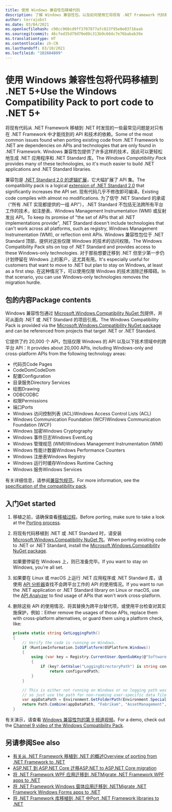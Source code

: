 ```yaml
---
title: 使用 Windows 兼容性包移植代码
description: 了解 Windows 兼容性包，以及如何使用它将现有 .NET Framework 代码移植到 .NET 5 和 .NET Core 3.1。
author: terrajobst
ms.date: 03/04/2021
ms.openlocfilehash: c90cc960cd9ff3707877afc023f95e0e03716aab
ms.sourcegitcommit: 46cfed35d79d70e08c313b9c664c7e76babab39e
ms.translationtype: HT
ms.contentlocale: zh-CN
ms.lasthandoff: 03/10/2021
ms.locfileid: "102604809"
---
```

# <a name="use-the-windows-compatibility-pack-to-port-code-to-net-5"></a><span data-ttu-id="d99bd-103">使用 Windows 兼容性包将代码移植到 .NET 5+</span><span class="sxs-lookup"><span data-stu-id="d99bd-103">Use the Windows Compatibility Pack to port code to .NET 5+</span></span>

<span data-ttu-id="d99bd-104">将现有代码从 .NET Framework 移植到 .NET 时发现的一些最常见问题是对只有在 .NET Framework 中才能找到的 API 和技术的依赖。</span><span class="sxs-lookup"><span data-stu-id="d99bd-104">Some of the most common issues found when porting existing code from .NET Framework to .NET are dependencies on APIs and technologies that are only found in .NET Framework.</span></span> <span data-ttu-id="d99bd-105">Windows 兼容性包提供了许多这样的技术，因此可以更轻松地生成 .NET 应用程序和 .NET Standard 库。</span><span class="sxs-lookup"><span data-stu-id="d99bd-105">The *Windows Compatibility Pack* provides many of these technologies, so it's much easier to build .NET applications and .NET Standard libraries.</span></span>

<span data-ttu-id="d99bd-106">兼容包是 [.NET Standard 2.0 的逻辑扩展](../whats-new/dotnet-core-2-0.md#api-changes-and-library-support)，它大幅扩展了 API 集。</span><span class="sxs-lookup"><span data-stu-id="d99bd-106">The compatibility pack is a logical [extension of .NET Standard 2.0](../whats-new/dotnet-core-2-0.md#api-changes-and-library-support) that significantly increases the API set.</span></span> <span data-ttu-id="d99bd-107">现有代码几乎不修改即可编译。</span><span class="sxs-lookup"><span data-stu-id="d99bd-107">Existing code compiles with almost no modifications.</span></span> <span data-ttu-id="d99bd-108">为了信守 .NET Standard 的承诺（“所有 .NET 实现都提供的一组 API”），.NET Standard 不包括无法跨所有平台工作的技术，如注册表、Windows Management Instrumentation (WMI) 或反射发出 API。</span><span class="sxs-lookup"><span data-stu-id="d99bd-108">To keep its promise of "the set of APIs that all .NET implementations provide", .NET Standard doesn't include technologies that can't work across all platforms, such as registry, Windows Management Instrumentation (WMI), or reflection emit APIs.</span></span> <span data-ttu-id="d99bd-109">Windows 兼容性包位于 .NET Standard 顶部，提供对这些仅限 Windows 的技术的访问权限。</span><span class="sxs-lookup"><span data-stu-id="d99bd-109">The Windows Compatibility Pack sits on top of .NET Standard and provides access to these Windows-only technologies.</span></span> <span data-ttu-id="d99bd-110">对于那些想要迁移到 .NET 但至少第一步仍计划停留在 Windows 上的客户，这尤其有用。</span><span class="sxs-lookup"><span data-stu-id="d99bd-110">It's especially useful for customers that want to move to .NET but plan to stay on Windows, at least as a first step.</span></span> <span data-ttu-id="d99bd-111">在这种情况下，可以使用仅限 Windows 的技术消除迁移障碍。</span><span class="sxs-lookup"><span data-stu-id="d99bd-111">In that scenario, you can use Windows-only technologies removes the migration hurdle.</span></span>

## <a name="package-contents"></a><span data-ttu-id="d99bd-112">包的内容</span><span class="sxs-lookup"><span data-stu-id="d99bd-112">Package contents</span></span>

<span data-ttu-id="d99bd-113">Windows 兼容性包通过 [Microsoft.Windows.Compatibility NuGet 包](https://www.nuget.org/packages/Microsoft.Windows.Compatibility)提供，并可从面向 .NET 或 .NET Standard 的项目引用。</span><span class="sxs-lookup"><span data-stu-id="d99bd-113">The Windows Compatibility Pack is provided via the [Microsoft.Windows.Compatibility NuGet package](https://www.nuget.org/packages/Microsoft.Windows.Compatibility) and can be referenced from projects that target .NET or .NET Standard.</span></span>

<span data-ttu-id="d99bd-114">它提供了约 20,000 个 API，包括仅限 Windows 的 API 以及以下技术领域中的跨平台 API：</span><span class="sxs-lookup"><span data-stu-id="d99bd-114">It provides about 20,000 APIs, including Windows-only and cross-platform APIs from the following technology areas:</span></span>

- <span data-ttu-id="d99bd-115">代码页</span><span class="sxs-lookup"><span data-stu-id="d99bd-115">Code Pages</span></span>
- <span data-ttu-id="d99bd-116">CodeDom</span><span class="sxs-lookup"><span data-stu-id="d99bd-116">CodeDom</span></span>
- <span data-ttu-id="d99bd-117">配置</span><span class="sxs-lookup"><span data-stu-id="d99bd-117">Configuration</span></span>
- <span data-ttu-id="d99bd-118">目录服务</span><span class="sxs-lookup"><span data-stu-id="d99bd-118">Directory Services</span></span>
- <span data-ttu-id="d99bd-119">绘图</span><span class="sxs-lookup"><span data-stu-id="d99bd-119">Drawing</span></span>
- <span data-ttu-id="d99bd-120">ODBC</span><span class="sxs-lookup"><span data-stu-id="d99bd-120">ODBC</span></span>
- <span data-ttu-id="d99bd-121">权限</span><span class="sxs-lookup"><span data-stu-id="d99bd-121">Permissions</span></span>
- <span data-ttu-id="d99bd-122">端口</span><span class="sxs-lookup"><span data-stu-id="d99bd-122">Ports</span></span>
- <span data-ttu-id="d99bd-123">Windows 访问控制列表 (ACL)</span><span class="sxs-lookup"><span data-stu-id="d99bd-123">Windows Access Control Lists (ACL)</span></span>
- <span data-ttu-id="d99bd-124">Windows Communication Foundation (WCF)</span><span class="sxs-lookup"><span data-stu-id="d99bd-124">Windows Communication Foundation (WCF)</span></span>
- <span data-ttu-id="d99bd-125">Windows 加密</span><span class="sxs-lookup"><span data-stu-id="d99bd-125">Windows Cryptography</span></span>
- <span data-ttu-id="d99bd-126">Windows 事件日志</span><span class="sxs-lookup"><span data-stu-id="d99bd-126">Windows EventLog</span></span>
- <span data-ttu-id="d99bd-127">Windows 管理规范 (WMI)</span><span class="sxs-lookup"><span data-stu-id="d99bd-127">Windows Management Instrumentation (WMI)</span></span>
- <span data-ttu-id="d99bd-128">Windows 性能计数器</span><span class="sxs-lookup"><span data-stu-id="d99bd-128">Windows Performance Counters</span></span>
- <span data-ttu-id="d99bd-129">Windows 注册表</span><span class="sxs-lookup"><span data-stu-id="d99bd-129">Windows Registry</span></span>
- <span data-ttu-id="d99bd-130">Windows 运行时缓存</span><span class="sxs-lookup"><span data-stu-id="d99bd-130">Windows Runtime Caching</span></span>
- <span data-ttu-id="d99bd-131">Windows 服务</span><span class="sxs-lookup"><span data-stu-id="d99bd-131">Windows Services</span></span>

<span data-ttu-id="d99bd-132">有关详细信息，请参阅[兼容包规范](https://github.com/dotnet/designs/blob/master/accepted/2018/compat-pack/compat-pack.md)。</span><span class="sxs-lookup"><span data-stu-id="d99bd-132">For more information, see the [specification of the compatibility pack](https://github.com/dotnet/designs/blob/master/accepted/2018/compat-pack/compat-pack.md).</span></span>

## <a name="get-started"></a><span data-ttu-id="d99bd-133">入门</span><span class="sxs-lookup"><span data-stu-id="d99bd-133">Get started</span></span>

1. <span data-ttu-id="d99bd-134">移植之前，请确保查看[移植过程](index.md)。</span><span class="sxs-lookup"><span data-stu-id="d99bd-134">Before porting, make sure to take a look at the [Porting process](index.md).</span></span>

2. <span data-ttu-id="d99bd-135">将现有代码移植到 .NET 或 .NET Standard 时，请安装 [Microsoft.Windows.Compatibility NuGet 包](https://www.nuget.org/packages/Microsoft.Windows.Compatibility)。</span><span class="sxs-lookup"><span data-stu-id="d99bd-135">When porting existing code to .NET or .NET Standard, install the [Microsoft.Windows.Compatibility NuGet package](https://www.nuget.org/packages/Microsoft.Windows.Compatibility).</span></span>

   <span data-ttu-id="d99bd-136">如果要停留在 Windows 上，则已准备完毕。</span><span class="sxs-lookup"><span data-stu-id="d99bd-136">If you want to stay on Windows, you're all set.</span></span>

3. <span data-ttu-id="d99bd-137">如果要在 Linux 或 macOS 上运行 .NET 应用程序或 .NET Standard 库，请使用 [API 分析器](../../standard/analyzers/api-analyzer.md)查找不会跨平台工作的 API 的使用情况。</span><span class="sxs-lookup"><span data-stu-id="d99bd-137">If you want to run the .NET application or .NET Standard library on Linux or macOS, use the [API Analyzer](../../standard/analyzers/api-analyzer.md) to find usage of APIs that won't work cross-platform.</span></span>

4. <span data-ttu-id="d99bd-138">删除这些 API 的使用情况、将其替换为跨平台替代项，或使用平台检查对其实施保护，例如：</span><span class="sxs-lookup"><span data-stu-id="d99bd-138">Either remove the usages of those APIs, replace them with cross-platform alternatives, or guard them using a platform check, like:</span></span>

    ```csharp
    private static string GetLoggingPath()
    {
        // Verify the code is running on Windows.
        if (RuntimeInformation.IsOSPlatform(OSPlatform.Windows))
        {
            using (var key = Registry.CurrentUser.OpenSubKey(@"Software\Fabrikam\AssetManagement"))
            {
                if (key?.GetValue("LoggingDirectoryPath") is string configuredPath)
                    return configuredPath;
            }
        }

        // This is either not running on Windows or no logging path was configured,
        // so just use the path for non-roaming user-specific data files.
        var appDataPath = Environment.GetFolderPath(Environment.SpecialFolder.LocalApplicationData);
        return Path.Combine(appDataPath, "Fabrikam", "AssetManagement", "Logging");
    }
    ```

<span data-ttu-id="d99bd-139">有关演示，请查看 [Windows 兼容性包的第 9 频道视频](https://channel9.msdn.com/Events/Connect/2017/T123)。</span><span class="sxs-lookup"><span data-stu-id="d99bd-139">For a demo, check out the [Channel 9 video of the Windows Compatibility Pack](https://channel9.msdn.com/Events/Connect/2017/T123).</span></span>

## <a name="see-also"></a><span data-ttu-id="d99bd-140">另请参阅</span><span class="sxs-lookup"><span data-stu-id="d99bd-140">See also</span></span>

- [<span data-ttu-id="d99bd-141">有关从 .NET Framework 移植到 .NET 的概述</span><span class="sxs-lookup"><span data-stu-id="d99bd-141">Overview of porting from .NET Framework to .NET</span></span>](index.md)
- [<span data-ttu-id="d99bd-142">ASP.NET 到 ASP.NET Core 迁移</span><span class="sxs-lookup"><span data-stu-id="d99bd-142">ASP.NET to ASP.NET Core migration</span></span>](/aspnet/core/migration/proper-to-2x)
- [<span data-ttu-id="d99bd-143">将 .NET Framework WPF 应用迁移到 .NET</span><span class="sxs-lookup"><span data-stu-id="d99bd-143">Migrate .NET Framework WPF apps to .NET</span></span>](/dotnet/desktop/wpf/migration/convert-project-from-net-framework?view=netdesktop-5.0&preserve-view=true)
- [<span data-ttu-id="d99bd-144">将 .NET Framework Windows 窗体应用迁移到 .NET</span><span class="sxs-lookup"><span data-stu-id="d99bd-144">Migrate .NET Framework Windows Forms apps to .NET</span></span>](/dotnet/desktop/winforms/migration/?view=netdesktop-5.0&preserve-view=true)
- [<span data-ttu-id="d99bd-145">将 .NET Framework 库移植到 .NET 中</span><span class="sxs-lookup"><span data-stu-id="d99bd-145">Port .NET Framework libraries to .NET</span></span>](libraries.md)
